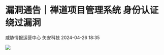 #  漏洞通告｜禅道项目管理系统 身份认证绕过漏洞   
威胁情报运营中心  矢安科技   2024-04-26 18:35  
  
![](https://mmbiz.qpic.cn/mmbiz_png/U9q5QO5nvTSQ3VfjvTldIvZDe7H9eupGZbISxwetplzycibhFBSulspbrOWhp1ddje8B4aLDFwyre2iarbxYWIXA/640?wx_fmt=png&from=appmsg "")  
  
